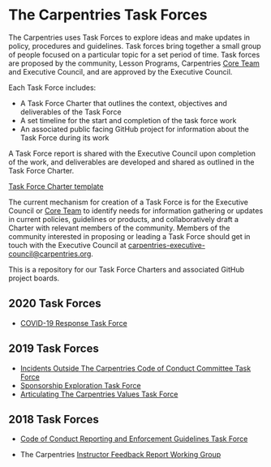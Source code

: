 # The Carpentries Task Forces

The Carpentries uses Task Forces to explore ideas and make updates in policy, procedures and guidelines. Task forces bring together a small group of people focused on a particular topic for a set period of time. Task forces are proposed by the community, Lesson Programs, Carpentries [Core Team](https://carpentries.org/team/) and Executive Council, and are approved by the Executive Council. 

Each Task Force includes:

- A Task Force Charter that outlines the context, objectives and deliverables of the Task Force
- A set timeline for the start and completion of the task force work
- An associated public facing GitHub project for information about the Task Force during its work

A Task Force report is shared with the Executive Council upon completion of the work, and deliverables are developed and shared as outlined in the Task Force Charter.

[Task Force Charter template](task-force-charter-template.md)

The current mechanism for creation of a Task Force is for the Executive Council or [Core Team](https://carpentries.org/team/) to identify needs for information gathering or updates in current policies, guidelines or products, and collaboratively draft a Charter with relevant members of the community. Members of the community interested in proposing or leading a Task Force should get in touch with the Executive Council at [carpentries-executive-council@carpentries.org](mailto:carpentries-executive-council@carpentries.org).

This is a repository for our Task Force Charters and associated GitHub project boards.

## 2020 Task Forces
- [COVID-19 Response Task Force](https://github.com/carpentries/task-forces/tree/master/2020/COVID-19)

## 2019 Task Forces

- [Incidents Outside The Carpentries Code of Conduct Committee Task Force](https://github.com/carpentries/task-forces/tree/master/2019/incidents-outside-cocc)
- [Sponsorship Exploration Task Force](https://github.com/carpentries/task-forces/tree/master/2019/sponsorship-exploration)
- [Articulating The Carpentries Values Task Force](https://github.com/carpentries/task-forces/tree/master/2019/articulating-the-carpentries-values)

## 2018 Task Forces

- [Code of Conduct Reporting and Enforcement Guidelines Task Force](https://github.com/carpentries/coc-guidelines-taskforce)

- The Carpentries [Instructor Feedback Report Working Group](https://github.com/carpentries/instructor-feedback)
